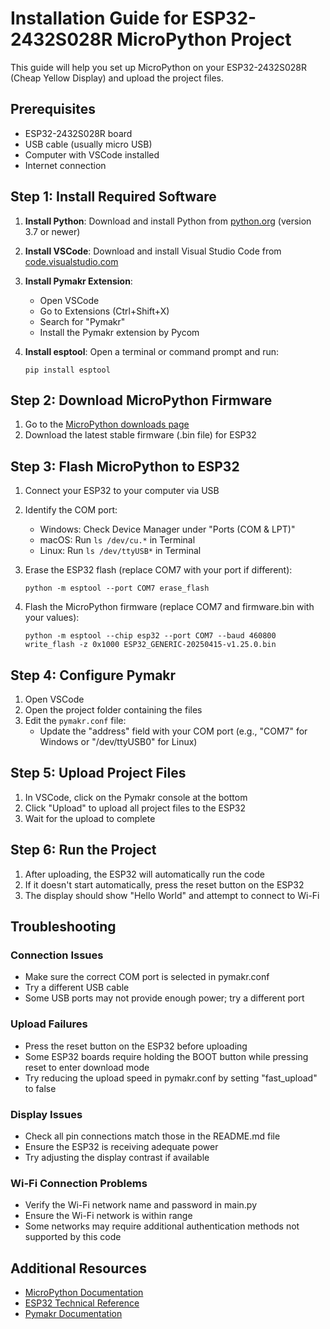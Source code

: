# Installation Guide for ESP32-2432S028R MicroPython Project

This guide will help you set up MicroPython on your ESP32-2432S028R (Cheap Yellow Display) and upload the project files.

## Prerequisites

- ESP32-2432S028R board
- USB cable (usually micro USB)
- Computer with VSCode installed
- Internet connection

## Step 1: Install Required Software

1. **Install Python**: Download and install Python from [python.org](https://www.python.org/downloads/) (version 3.7 or newer)

2. **Install VSCode**: Download and install Visual Studio Code from [code.visualstudio.com](https://code.visualstudio.com/download)

3. **Install Pymakr Extension**:
   - Open VSCode
   - Go to Extensions (Ctrl+Shift+X)
   - Search for "Pymakr"
   - Install the Pymakr extension by Pycom

4. **Install esptool**: Open a terminal or command prompt and run:
   ```
   pip install esptool
   ```

## Step 2: Download MicroPython Firmware

1. Go to the [MicroPython downloads page](https://micropython.org/download/esp32/)
2. Download the latest stable firmware (.bin file) for ESP32

## Step 3: Flash MicroPython to ESP32

1. Connect your ESP32 to your computer via USB
2. Identify the COM port:
   - Windows: Check Device Manager under "Ports (COM & LPT)"
   - macOS: Run `ls /dev/cu.*` in Terminal
   - Linux: Run `ls /dev/ttyUSB*` in Terminal

3. Erase the ESP32 flash (replace COM7 with your port if different):
   ```
   python -m esptool --port COM7 erase_flash
   ```

4. Flash the MicroPython firmware (replace COM7 and firmware.bin with your values):
   ```
   python -m esptool --chip esp32 --port COM7 --baud 460800 write_flash -z 0x1000 ESP32_GENERIC-20250415-v1.25.0.bin
   ```

## Step 4: Configure Pymakr

1. Open VSCode
2. Open the project folder containing the files
3. Edit the `pymakr.conf` file:
   - Update the "address" field with your COM port (e.g., "COM7" for Windows or "/dev/ttyUSB0" for Linux)

## Step 5: Upload Project Files

1. In VSCode, click on the Pymakr console at the bottom
2. Click "Upload" to upload all project files to the ESP32
3. Wait for the upload to complete

## Step 6: Run the Project

1. After uploading, the ESP32 will automatically run the code
2. If it doesn't start automatically, press the reset button on the ESP32
3. The display should show "Hello World" and attempt to connect to Wi-Fi

## Troubleshooting

### Connection Issues
- Make sure the correct COM port is selected in pymakr.conf
- Try a different USB cable
- Some USB ports may not provide enough power; try a different port

### Upload Failures
- Press the reset button on the ESP32 before uploading
- Some ESP32 boards require holding the BOOT button while pressing reset to enter download mode
- Try reducing the upload speed in pymakr.conf by setting "fast_upload" to false

### Display Issues
- Check all pin connections match those in the README.md file
- Ensure the ESP32 is receiving adequate power
- Try adjusting the display contrast if available

### Wi-Fi Connection Problems
- Verify the Wi-Fi network name and password in main.py
- Ensure the Wi-Fi network is within range
- Some networks may require additional authentication methods not supported by this code

## Additional Resources

- [MicroPython Documentation](https://docs.micropython.org/en/latest/)
- [ESP32 Technical Reference](https://www.espressif.com/en/support/documents/technical-documents)
- [Pymakr Documentation](https://marketplace.visualstudio.com/items?itemName=pycom.Pymakr)
